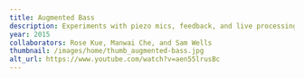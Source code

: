 ```yaml
---
title: Augmented Bass
description: Experiments with piezo mics, feedback, and live processing with SuperCollider to augment an upright bass
year: 2015
collaborators: Rose Kue, Manwai Che, and Sam Wells
thumbnail: /images/home/thumb_augmented-bass.jpg
alt_url: https://www.youtube.com/watch?v=aen55lrusBc
---
```



